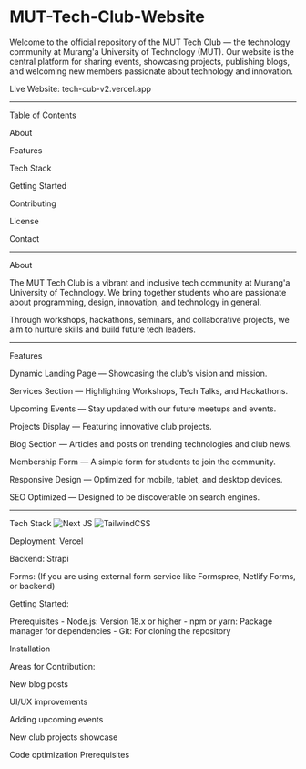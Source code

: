# MUT-Tech-Club-Website

Welcome to the official repository of the MUT Tech Club — the technology community at Murang'a University of Technology (MUT).
Our website is the central platform for sharing events, showcasing projects, publishing blogs, and welcoming new members passionate about technology and innovation.

Live Website: tech-cub-v2.vercel.app

---

Table of Contents

About

Features

Tech Stack

Getting Started

Contributing

License

Contact

---

About

The MUT Tech Club is a vibrant and inclusive tech community at Murang'a University of Technology.
We bring together students who are passionate about programming, design, innovation, and technology in general.

Through workshops, hackathons, seminars, and collaborative projects, we aim to nurture skills and build future tech leaders.

---

Features

Dynamic Landing Page — Showcasing the club's vision and mission.

Services Section — Highlighting Workshops, Tech Talks, and Hackathons.

Upcoming Events — Stay updated with our future meetups and events.

Projects Display — Featuring innovative club projects.

Blog Section — Articles and posts on trending technologies and club news.

Membership Form — A simple form for students to join the community.

Responsive Design — Optimized for mobile, tablet, and desktop devices.

SEO Optimized — Designed to be discoverable on search engines.

---

Tech Stack
![Next JS](https://img.shields.io/badge/Next-black?style=for-the-badge&logo=next.js&logoColor=white)
![TailwindCSS](https://img.shields.io/badge/tailwindcss-%2338B2AC.svg?style=for-the-badge&logo=tailwind-css&logoColor=white)

Deployment: Vercel

Backend: Strapi

Forms: (If you are using external form service like Formspree, Netlify Forms, or backend)

Getting Started:

Prerequisites 
    - Node.js: Version 18.x or higher
    - npm or yarn: Package manager for dependencies
    - Git: For cloning the repository

Installation






Areas for Contribution:

New blog posts

UI/UX improvements

Adding upcoming events

New club projects showcase

Code optimization
Prerequisites
